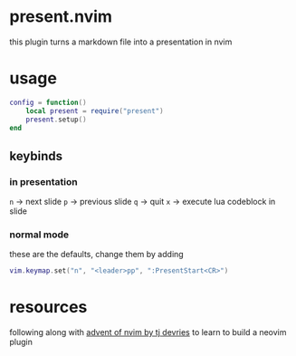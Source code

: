 # present.nvim
this plugin turns a markdown file into a presentation in nvim
# usage
```lua
config = function()
    local present = require("present")
    present.setup()
end
```
## keybinds
### in presentation
`n` -> next slide
`p` -> previous slide
`q` -> quit
`x` -> execute lua codeblock in slide 
### normal mode
these are the defaults, change them by adding 
```lua
vim.keymap.set("n", "<leader>pp", ":PresentStart<CR>")
```
# resources
following along with [advent of nvim by tj devries](https://www.youtube.com/playlist?list=PLep05UYkc6wTyBe7kPjQFWVXTlhKeQejM) to learn to build a neovim plugin
